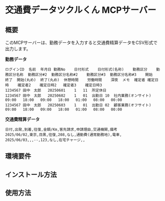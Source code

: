 # 交通費データツクルくん MCPサーバー

## 概要

このMCPサーバーは、勤務データを入力すると交通費精算データをCSV形式で出力します。

**勤務データ**
```text
ログインID	名前	年月日	勤務No	日付形式	日付形式(名称)	勤務区分	勤務区分名称	勤務区分#2	勤務区分名称#2	勤務区分#3	勤務区分名称#3	開始	終了	開始(丸め)	終了(丸め)	休憩時間	労働時間	深夜	メモ	確定者	確定日時	確定者2	確定日時2	確定者3	確定日時3
1234567	田中　太郎	20250601	1	11	所定休日																				
1234567	田中　太郎	20250602	1	01	出勤日	10	社内業務(オンサイト)					09:00	18:00	09:00	18:00	01:00	08:00	00:00							
1234567	田中　太郎	20250603	1	01	出勤日	02	顧客業務(オフサイト)					09:00	18:00	09:00	18:00	01:00	08:00	00:00							
```

**交通費精算データ**
```text
日付,出発,到着,往復,金額/Km,客先請求,申請理由,交通機関,備考
2025/06/02,東京,目黒,往復,208,なし,通勤費(通常勤務地),電車,
2025/06/03,,,--,123,なし,在宅チャージ,,
```

## 環境要件

## インストール方法

## 使用方法
